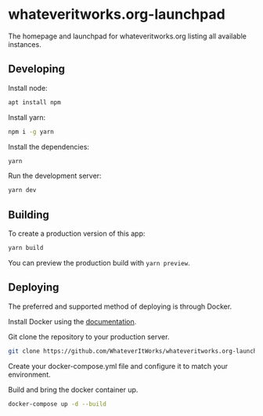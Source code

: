 # whateveritworks.org-launchpad

The homepage and launchpad for whateveritworks.org listing all available instances.

## Developing

Install node:

```bash
apt install npm
```

Install yarn:

```bash
npm i -g yarn
```

Install the dependencies:

```bash
yarn
```

Run the development server:

```bash
yarn dev
```

## Building

To create a production version of this app:

```bash
yarn build
```

You can preview the production build with `yarn preview`.

## Deploying

The preferred and supported method of deploying is through Docker.

Install Docker using the [documentation](https://docs.docker.com/get-docker/).

Git clone the repository to your production server.

```bash
git clone https://github.com/WhateverItWorks/whateveritworks.org-launchpad.git
```

Create your docker-compose.yml file and configure it to match your environment.

Build and bring the docker container up.

```bash
docker-compose up -d --build
```
